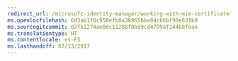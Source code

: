 ```yaml
---
redirect_url: /microsoft-identity-manager/working-with-mim-certificate-manager
ms.openlocfilehash: 6d3ab1f0c958efb0a38965bba04c66bf90e631b9
ms.sourcegitcommit: 02fb1274ae0dc11288f8bd9cd4799af144b8feae
ms.translationtype: HT
ms.contentlocale: es-ES
ms.lasthandoff: 07/13/2017
---
```

